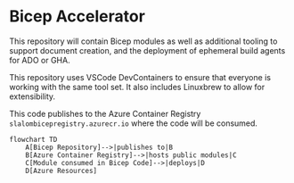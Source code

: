 # Bicep Accelerator

This repository will contain Bicep modules as well as additional tooling to support document creation, and the deployment of ephemeral build agents for ADO or GHA.

This repository uses VSCode DevContainers to ensure that everyone is working with the same tool set. It also includes Linuxbrew to allow for extensibility.

This code publishes to the Azure Container Registry `slalombicepregistry.azurecr.io` where the code will be consumed.

```mermaid
flowchart TD
    A[Bicep Repository]-->|publishes to|B
    B[Azure Container Registry]-->|hosts public modules|C
    C[Module consumed in Bicep Code]-->|deploys|D
    D[Azure Resources]
```
